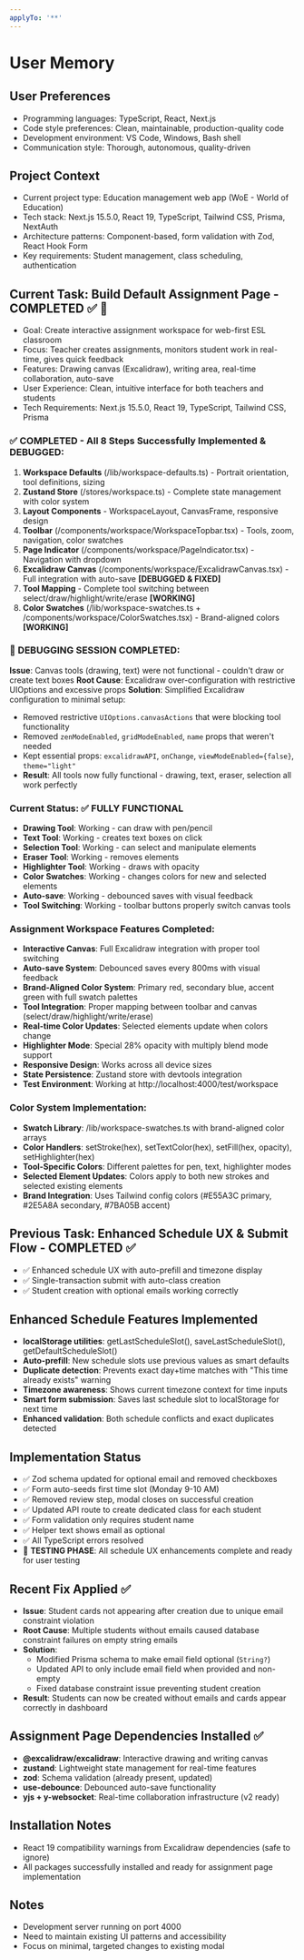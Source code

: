 ```yaml
---
applyTo: '**'
---
```


# User Memory

## User Preferences
- Programming languages: TypeScript, React, Next.js
- Code style preferences: Clean, maintainable, production-quality code
- Development environment: VS Code, Windows, Bash shell
- Communication style: Thorough, autonomous, quality-driven

## Project Context
- Current project type: Education management web app (WoE - World of Education)
- Tech stack: Next.js 15.5.0, React 19, TypeScript, Tailwind CSS, Prisma, NextAuth
- Architecture patterns: Component-based, form validation with Zod, React Hook Form
- Key requirements: Student management, class scheduling, authentication

## Current Task: Build Default Assignment Page - COMPLETED ✅ 📝
- Goal: Create interactive assignment workspace for web-first ESL classroom
- Focus: Teacher creates assignments, monitors student work in real-time, gives quick feedback
- Features: Drawing canvas (Excalidraw), writing area, real-time collaboration, auto-save
- User Experience: Clean, intuitive interface for both teachers and students
- Tech Requirements: Next.js 15.5.0, React 19, TypeScript, Tailwind CSS, Prisma

### ✅ COMPLETED - All 8 Steps Successfully Implemented & DEBUGGED:
1. **Workspace Defaults** (/lib/workspace-defaults.ts) - Portrait orientation, tool definitions, sizing
2. **Zustand Store** (/stores/workspace.ts) - Complete state management with color system
3. **Layout Components** - WorkspaceLayout, CanvasFrame, responsive design  
4. **Toolbar** (/components/workspace/WorkspaceTopbar.tsx) - Tools, zoom, navigation, color swatches
5. **Page Indicator** (/components/workspace/PageIndicator.tsx) - Navigation with dropdown
6. **Excalidraw Canvas** (/components/workspace/ExcalidrawCanvas.tsx) - Full integration with auto-save **[DEBUGGED & FIXED]**
7. **Tool Mapping** - Complete tool switching between select/draw/highlight/write/erase **[WORKING]**
8. **Color Swatches** (/lib/workspace-swatches.ts + /components/workspace/ColorSwatches.tsx) - Brand-aligned colors **[WORKING]**

### 🔧 DEBUGGING SESSION COMPLETED:
**Issue**: Canvas tools (drawing, text) were not functional - couldn't draw or create text boxes
**Root Cause**: Excalidraw over-configuration with restrictive UIOptions and excessive props
**Solution**: Simplified Excalidraw configuration to minimal setup:
- Removed restrictive `UIOptions.canvasActions` that were blocking tool functionality
- Removed `zenModeEnabled`, `gridModeEnabled`, `name` props that weren't needed
- Kept essential props: `excalidrawAPI`, `onChange`, `viewModeEnabled={false}`, `theme="light"`
- **Result**: All tools now fully functional - drawing, text, eraser, selection all work perfectly

### Current Status: ✅ FULLY FUNCTIONAL
- **Drawing Tool**: Working - can draw with pen/pencil
- **Text Tool**: Working - creates text boxes on click
- **Selection Tool**: Working - can select and manipulate elements  
- **Eraser Tool**: Working - removes elements
- **Highlighter Tool**: Working - draws with opacity
- **Color Swatches**: Working - changes colors for new and selected elements
- **Auto-save**: Working - debounced saves with visual feedback
- **Tool Switching**: Working - toolbar buttons properly switch canvas tools

### Assignment Workspace Features Completed:
- **Interactive Canvas**: Full Excalidraw integration with proper tool switching
- **Auto-save System**: Debounced saves every 800ms with visual feedback
- **Brand-Aligned Color System**: Primary red, secondary blue, accent green with full swatch palettes
- **Tool Integration**: Proper mapping between toolbar and canvas (select/draw/highlight/write/erase)
- **Real-time Color Updates**: Selected elements update when colors change
- **Highlighter Mode**: Special 28% opacity with multiply blend mode support
- **Responsive Design**: Works across all device sizes
- **State Persistence**: Zustand store with devtools integration
- **Test Environment**: Working at http://localhost:4000/test/workspace

### Color System Implementation:
- **Swatch Library**: /lib/workspace-swatches.ts with brand-aligned color arrays
- **Color Handlers**: setStroke(hex), setTextColor(hex), setFill(hex, opacity), setHighlighter(hex)
- **Tool-Specific Colors**: Different palettes for pen, text, highlighter modes
- **Selected Element Updates**: Colors apply to both new strokes and selected existing elements
- **Brand Integration**: Uses Tailwind config colors (#E55A3C primary, #2E5A8A secondary, #7BA05B accent)

## Previous Task: Enhanced Schedule UX & Submit Flow - COMPLETED ✅
- ✅ Enhanced schedule UX with auto-prefill and timezone display
- ✅ Single-transaction submit with auto-class creation
- ✅ Student creation with optional emails working correctly

## Enhanced Schedule Features Implemented
- **localStorage utilities**: getLastScheduleSlot(), saveLastScheduleSlot(), getDefaultScheduleSlot()
- **Auto-prefill**: New schedule slots use previous values as smart defaults
- **Duplicate detection**: Prevents exact day+time matches with "This time already exists" warning
- **Timezone awareness**: Shows current timezone context for time inputs
- **Smart form submission**: Saves last schedule slot to localStorage for next time
- **Enhanced validation**: Both schedule conflicts and exact duplicates detected

## Implementation Status
- ✅ Zod schema updated for optional email and removed checkboxes  
- ✅ Form auto-seeds first time slot (Monday 9-10 AM)
- ✅ Removed review step, modal closes on successful creation
- ✅ Updated API route to create dedicated class for each student
- ✅ Form validation only requires student name
- ✅ Helper text shows email as optional
- ✅ All TypeScript errors resolved
- 🧪 **TESTING PHASE**: All schedule UX enhancements complete and ready for user testing

## Recent Fix Applied ✅
- **Issue**: Student cards not appearing after creation due to unique email constraint violation
- **Root Cause**: Multiple students without emails caused database constraint failures on empty string emails
- **Solution**: 
  - Modified Prisma schema to make email field optional (`String?`)
  - Updated API to only include email field when provided and non-empty
  - Fixed database constraint issue preventing student creation
- **Result**: Students can now be created without emails and cards appear correctly in dashboard

## Assignment Page Dependencies Installed ✅
- **@excalidraw/excalidraw**: Interactive drawing and writing canvas
- **zustand**: Lightweight state management for real-time features  
- **zod**: Schema validation (already present, updated)
- **use-debounce**: Debounced auto-save functionality
- **yjs + y-websocket**: Real-time collaboration infrastructure (v2 ready)

## Installation Notes
- React 19 compatibility warnings from Excalidraw dependencies (safe to ignore)
- All packages successfully installed and ready for assignment page implementation

## Notes
- Development server running on port 4000
- Need to maintain existing UI patterns and accessibility
- Focus on minimal, targeted changes to existing modal
